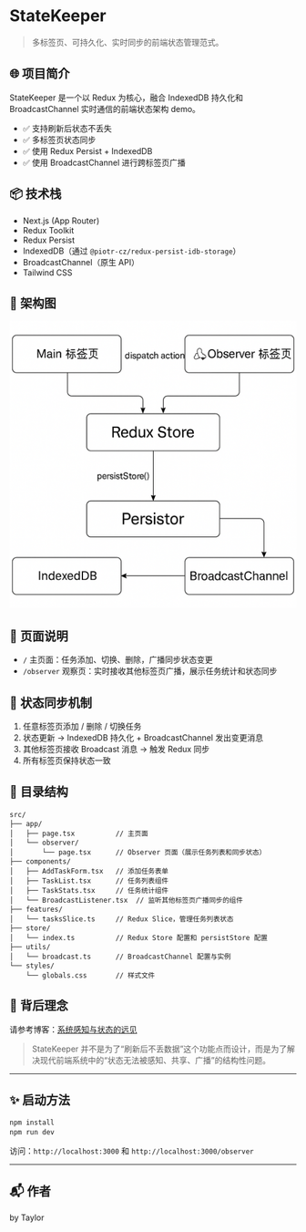 # StateKeeper

> 多标签页、可持久化、实时同步的前端状态管理范式。

## 🌐 项目简介

StateKeeper 是一个以 Redux 为核心，融合 IndexedDB 持久化和 BroadcastChannel 实时通信的前端状态架构 demo。

- ✅ 支持刷新后状态不丢失
- ✅ 多标签页状态同步
- ✅ 使用 Redux Persist + IndexedDB
- ✅ 使用 BroadcastChannel 进行跨标签页广播

## 📦 技术栈

- Next.js (App Router)
- Redux Toolkit
- Redux Persist
- IndexedDB（通过 `@piotr-cz/redux-persist-idb-storage`）
- BroadcastChannel（原生 API）
- Tailwind CSS

## 📸 架构图

![img.png](img.png)

## 🚀 页面说明

- `/` 主页面：任务添加、切换、删除，广播同步状态变更
- `/observer` 观察页：实时接收其他标签页广播，展示任务统计和状态同步

## 📡 状态同步机制

1. 任意标签页添加 / 删除 / 切换任务
2. 状态更新 → IndexedDB 持久化 + BroadcastChannel 发出变更消息
3. 其他标签页接收 Broadcast 消息 → 触发 Redux 同步
4. 所有标签页保持状态一致

## 📂 目录结构

```
src/
├── app/
│   ├── page.tsx          // 主页面
│   └── observer/
│       └── page.tsx      // Observer 页面（展示任务列表和同步状态）
├── components/
│   ├── AddTaskForm.tsx   // 添加任务表单
│   ├── TaskList.tsx      // 任务列表组件
│   ├── TaskStats.tsx     // 任务统计组件
│   └── BroadcastListener.tsx  // 监听其他标签页广播同步的组件
├── features/
│   └── tasksSlice.ts     // Redux Slice，管理任务列表状态
├── store/
│   └── index.ts          // Redux Store 配置和 persistStore 配置
├── utils/
│   └── broadcast.ts      // BroadcastChannel 配置与实例
└── styles/
    └── globals.css       // 样式文件

```

## 🧠 背后理念

请参考博客：[系统感知与状态的远见](./docs/系统感知与状态的远见.md)

> StateKeeper 并不是为了“刷新后不丢数据”这个功能点而设计，而是为了解决现代前端系统中的“状态无法被感知、共享、广播”的结构性问题。

---

## ✨ 启动方法

```bash
npm install
npm run dev
```
访问：`http://localhost:3000` 和 `http://localhost:3000/observer`

---

## 📬 作者

by Taylor

